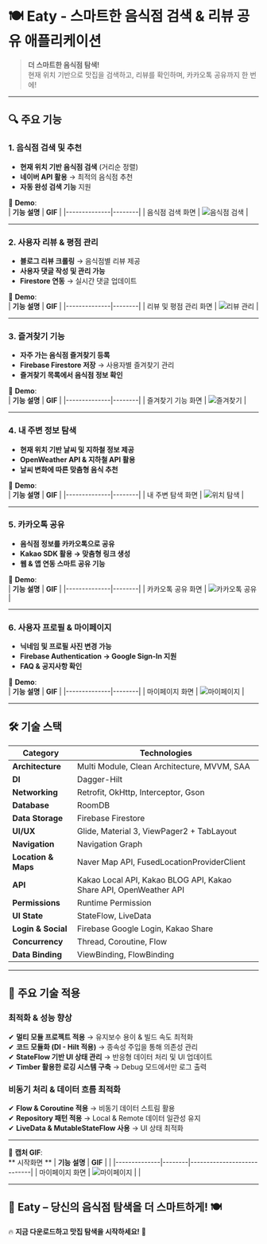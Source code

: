 # 🍽️ **Eaty - 스마트한 음식점 검색 & 리뷰 공유 애플리케이션**  

> **더 스마트한 음식점 탐색!**  
> 현재 위치 기반으로 맛집을 검색하고, 리뷰를 확인하며, 카카오톡 공유까지 한 번에!  

---

## 🔍 주요 기능  

### 1️. 음식점 검색 및 추천 
- **현재 위치 기반 음식점 검색** (거리순 정렬)  
- **네이버 API 활용** → 최적의 음식점 추천  
- **자동 완성 검색 기능** 지원  

📌 **Demo**:  
| **기능 설명** | **GIF** |
|--------------|--------|
| 음식점 검색 화면 | ![음식점 검색](your-gif-url.gif) |

---

### 2️. 사용자 리뷰 & 평점 관리 
- **블로그 리뷰 크롤링** → 음식점별 리뷰 제공  
- **사용자 댓글 작성 및 관리 가능**  
- **Firestore 연동** → 실시간 댓글 업데이트  

📌 **Demo**:  
| **기능 설명** | **GIF** |
|--------------|--------|
| 리뷰 및 평점 관리 화면 | ![리뷰 관리](your-gif-url.gif) |

---

### 3️. 즐겨찾기 기능 
- **자주 가는 음식점 즐겨찾기 등록**  
- **Firebase Firestore 저장** → 사용자별 즐겨찾기 관리  
- **즐겨찾기 목록에서 음식점 정보 확인**  

📌 **Demo**:  
| **기능 설명** | **GIF** |
|--------------|--------|
| 즐겨찾기 기능 화면 | ![즐겨찾기](your-gif-url.gif) |

---

### 4️. 내 주변 정보 탐색 
- **현재 위치 기반 날씨 및 지하철 정보 제공**  
- **OpenWeather API & 지하철 API 활용**  
- **날씨 변화에 따른 맞춤형 음식 추천**  

📌 **Demo**:  
| **기능 설명** | **GIF** |
|--------------|--------|
| 내 주변 탐색 화면 | ![위치 탐색](your-gif-url.gif) |

---

### 5️. 카카오톡 공유  
- **음식점 정보를 카카오톡으로 공유**  
- **Kakao SDK 활용 → 맞춤형 링크 생성**  
- **웹 & 앱 연동 스마트 공유 기능**  

📌 **Demo**:  
| **기능 설명** | **GIF** |
|--------------|--------|
| 카카오톡 공유 화면 | ![카카오톡 공유](your-gif-url.gif) |

---

### 6️. 사용자 프로필 & 마이페이지  
- **닉네임 및 프로필 사진 변경 가능**  
- **Firebase Authentication → Google Sign-In 지원**  
- **FAQ & 공지사항 확인**  

📌 **Demo**:  
| **기능 설명** | **GIF** |
|--------------|--------|
| 마이페이지 화면 | ![마이페이지](your-gif-url.gif) |

---

## 🛠 **기술 스택**  

| **Category**            | **Technologies**  |
|-------------------------|-----------------------------------------------|
| **Architecture**        | Multi Module, Clean Architecture, MVVM, SAA  |
| **DI**                 | Dagger-Hilt                                  |
| **Networking**         | Retrofit, OkHttp, Interceptor, Gson          |
| **Database**           | RoomDB                                       |
| **Data Storage**       | Firebase Firestore                           |
| **UI/UX**              | Glide, Material 3, ViewPager2 + TabLayout   |
| **Navigation**         | Navigation Graph                             |
| **Location & Maps**    | Naver Map API, FusedLocationProviderClient  |
| **API**                | Kakao Local API, Kakao BLOG API, Kakao Share API, OpenWeather API |
| **Permissions**        | Runtime Permission                           |
| **UI State**           | StateFlow, LiveData                         |
| **Login & Social**     | Firebase Google Login, Kakao Share          |
| **Concurrency**        | Thread, Coroutine, Flow                     |
| **Data Binding**       | ViewBinding, FlowBinding                    |

---
## 🚀 **주요 기술 적용**  

### **최적화 & 성능 향상**  
✔ **멀티 모듈 프로젝트 적용** → 유지보수 용이 & 빌드 속도 최적화  
✔ **코드 모듈화 (DI - Hilt 적용)** → 종속성 주입을 통해 의존성 관리  
✔ **StateFlow 기반 UI 상태 관리** → 반응형 데이터 처리 및 UI 업데이트  
✔ **Timber 활용한 로깅 시스템 구축** → Debug 모드에서만 로그 출력  

### **비동기 처리 & 데이터 흐름 최적화**  
✔ **Flow & Coroutine 적용** → 비동기 데이터 스트림 활용  
✔ **Repository 패턴 적용** → Local & Remote 데이터 일관성 유지  
✔ **LiveData & MutableStateFlow 사용** → UI 상태 최적화  

---


📌 **캡처 GIF**:  
** 시작화면 **
| **기능 설명** | **GIF** |   |
|--------------|--------|----------------------------|
| 마이페이지 화면 | ![마이페이지](your-gif-url.gif) | |

---

## 🔗 **Eaty – 당신의 음식점 탐색을 더 스마트하게!** 🍽️  
🔥 **지금 다운로드하고 맛집 탐색을 시작하세요!** 🚀  
